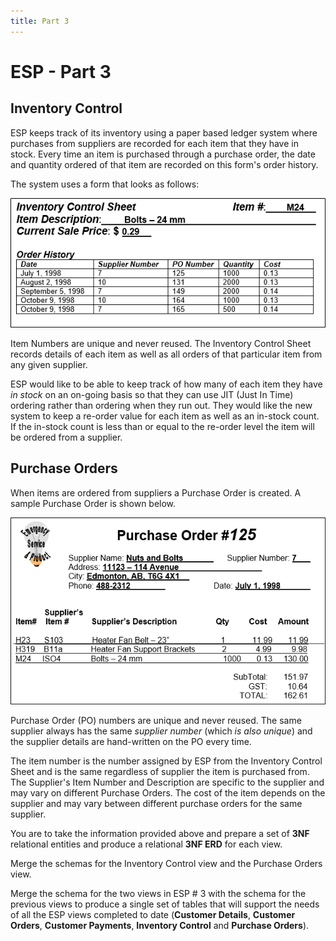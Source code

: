 ```yaml
---
title: Part 3
---
```

# ESP - Part 3

## Inventory Control

ESP keeps track of its inventory using a paper based ledger system where purchases from suppliers are recorded for each item that they have in stock. Every time an item is purchased through a purchase order, the date and quantity ordered of that item are recorded on this form's order history.

The system uses a form that looks as follows:

[![Click for Editable Form - Inventory Control View](./ESP-3-Inventory-Control-View.png)](./ESP-3-InventoryControlSheet.md)

Item Numbers are unique and never reused. The Inventory Control Sheet records details of each item as well as all orders of that particular item from any given supplier.

ESP would like to be able to keep track of how many of each item they have *in stock* on an on-going basis so that they can use JIT (Just In Time) ordering rather than ordering when they run out. They would like the new system to keep a re-order value for each item as well as an in-stock count. If the in-stock count is less than or equal to the re-order level the item will be ordered from a supplier.

## Purchase Orders

When items are ordered from suppliers a Purchase Order is created. A sample Purchase Order is shown below.

[![Click for Editable Form - Inventory Control View](./ESP-3-Purchase-Orders-View.png)](./ESP-PurchaseOrders.md)

Purchase Order (PO) numbers are unique and never reused. The same supplier always has the same *supplier number* (which *is also unique*) and the supplier details are hand-written on the PO every time.

The item number is the number assigned by ESP from the Inventory Control Sheet and is the same regardless of supplier the item is purchased from. The Supplier's Item Number and Description are specific to the supplier and may vary on different Purchase Orders. The cost of the item depends on the supplier and may vary between different purchase orders for the same supplier.

You are to take the information provided above and prepare a set of **3NF** relational entities and produce a relational **3NF ERD** for each view.

Merge the schemas for the Inventory Control view and the Purchase Orders view.

Merge the schema for the two views in ESP # 3 with the schema for the previous views to produce a single set of tables that will support the needs of all the ESP views completed to date (**Customer Details**, **Customer Orders**, **Customer Payments**, **Inventory Control** and **Purchase Orders**).
